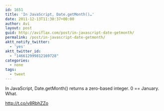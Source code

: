 ```yaml
---
id: 1651
title: 'In JavaScript, Date.getMonth()…'
date: 2011-12-13T11:30:37+00:00
author: Avi
layout: post
guid: http://aviflax.com/post/in-javascript-date-getmonth/
permalink: /post/in-javascript-date-getmonth/
aktt_notify_twitter:
  - 'yes'
aktt_twitter_id:
  - "146612999812169728"
categories:
  - none
tags:
  - tweet
---
```

In JavaScript, Date.getMonth() returns a zero-based integer. 0 == January. What.

<a href="http://t.co/v8RbhZZo" rel="nofollow">http://t.co/v8RbhZZo</a>
